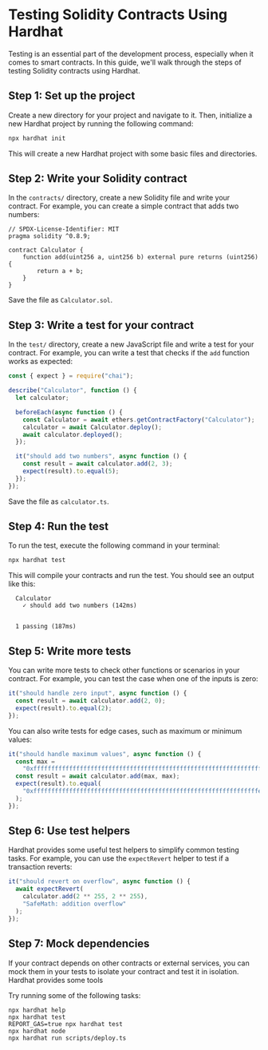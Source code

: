 # Testing Solidity Contracts Using Hardhat

Testing is an essential part of the development process, especially when it comes to smart contracts. In this guide, we'll walk through the steps of testing Solidity contracts using Hardhat.

## Step 1: Set up the project

Create a new directory for your project and navigate to it. Then, initialize a new Hardhat project by running the following command:

```bash
npx hardhat init
```

This will create a new Hardhat project with some basic files and directories.

## Step 2: Write your Solidity contract

In the `contracts/` directory, create a new Solidity file and write your contract. For example, you can create a simple contract that adds two numbers:

```solidity
// SPDX-License-Identifier: MIT
pragma solidity ^0.8.9;

contract Calculator {
    function add(uint256 a, uint256 b) external pure returns (uint256) {
        return a + b;
    }
}
```

Save the file as `Calculator.sol`.

## Step 3: Write a test for your contract

In the `test/` directory, create a new JavaScript file and write a test for your contract. For example, you can write a test that checks if the `add` function works as expected:

```typescript
const { expect } = require("chai");

describe("Calculator", function () {
  let calculator;

  beforeEach(async function () {
    const Calculator = await ethers.getContractFactory("Calculator");
    calculator = await Calculator.deploy();
    await calculator.deployed();
  });

  it("should add two numbers", async function () {
    const result = await calculator.add(2, 3);
    expect(result).to.equal(5);
  });
});
```

Save the file as `calculator.ts`.

## Step 4: Run the test

To run the test, execute the following command in your terminal:

```bash
npx hardhat test
```

This will compile your contracts and run the test. You should see an output like this:

```
  Calculator
    ✓ should add two numbers (142ms)


  1 passing (187ms)
```

## Step 5: Write more tests

You can write more tests to check other functions or scenarios in your contract. For example, you can test the case when one of the inputs is zero:

```javascript
it("should handle zero input", async function () {
  const result = await calculator.add(2, 0);
  expect(result).to.equal(2);
});
```

You can also write tests for edge cases, such as maximum or minimum values:

```javascript
it("should handle maximum values", async function () {
  const max =
    "0xffffffffffffffffffffffffffffffffffffffffffffffffffffffffffffffff";
  const result = await calculator.add(max, max);
  expect(result).to.equal(
    "0xfffffffffffffffffffffffffffffffffffffffffffffffffffffffffffffffe"
  );
});
```

## Step 6: Use test helpers

Hardhat provides some useful test helpers to simplify common testing tasks. For example, you can use the `expectRevert` helper to test if a transaction reverts:

```javascript
it("should revert on overflow", async function () {
  await expectRevert(
    calculator.add(2 ** 255, 2 ** 255),
    "SafeMath: addition overflow"
  );
});
```

## Step 7: Mock dependencies

If your contract depends on other contracts or external services, you can mock them in your tests to isolate your contract and test it in isolation. Hardhat provides some tools

Try running some of the following tasks:

```shell
npx hardhat help
npx hardhat test
REPORT_GAS=true npx hardhat test
npx hardhat node
npx hardhat run scripts/deploy.ts
```
